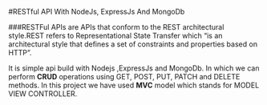  #RESTful API With NodeJs, ExpressJs And MongoDb
 
 ###RESTFul APIs are APIs that conform to the REST architectural style.REST refers to Representational State Transfer which
 “is an architectural style that defines a set of constraints and properties based on HTTP”.
 
 It is simple api build with Nodejs ,ExpressJs and MongoDb. In which we can perform **CRUD** operations using GET, POST, PUT, PATCH and DELETE methods.
 In this project we have used **MVC** model which stands for MODEL VIEW CONTROLLER.
